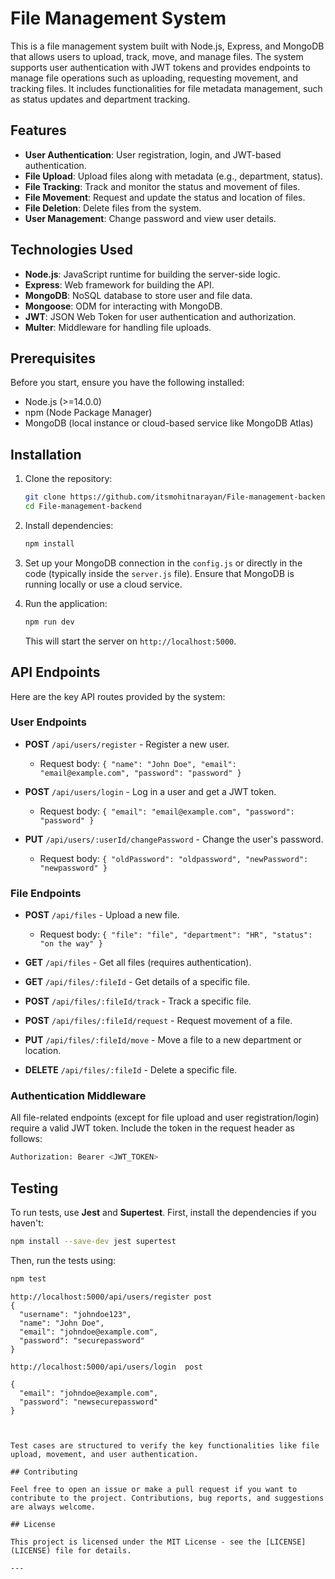 # File Management System

This is a file management system built with Node.js, Express, and MongoDB that allows users to upload, track, move, and manage files. The system supports user authentication with JWT tokens and provides endpoints to manage file operations such as uploading, requesting movement, and tracking files. It includes functionalities for file metadata management, such as status updates and department tracking.

## Features

- **User Authentication**: User registration, login, and JWT-based authentication.
- **File Upload**: Upload files along with metadata (e.g., department, status).
- **File Tracking**: Track and monitor the status and movement of files.
- **File Movement**: Request and update the status and location of files.
- **File Deletion**: Delete files from the system.
- **User Management**: Change password and view user details.

## Technologies Used

- **Node.js**: JavaScript runtime for building the server-side logic.
- **Express**: Web framework for building the API.
- **MongoDB**: NoSQL database to store user and file data.
- **Mongoose**: ODM for interacting with MongoDB.
- **JWT**: JSON Web Token for user authentication and authorization.
- **Multer**: Middleware for handling file uploads.

## Prerequisites

Before you start, ensure you have the following installed:

- Node.js (>=14.0.0)
- npm (Node Package Manager)
- MongoDB (local instance or cloud-based service like MongoDB Atlas)

## Installation

1. Clone the repository:

   ```bash
   git clone https://github.com/itsmohitnarayan/File-management-backend.git
   cd File-management-backend
   ```

2. Install dependencies:

   ```bash
   npm install
   ```

3. Set up your MongoDB connection in the `config.js` or directly in the code (typically inside the `server.js` file). Ensure that MongoDB is running locally or use a cloud service.

4. Run the application:

   ```bash
   npm run dev
   ```

   This will start the server on `http://localhost:5000`.

## API Endpoints

Here are the key API routes provided by the system:

### User Endpoints

- **POST** `/api/users/register` - Register a new user.
  - Request body: `{ "name": "John Doe", "email": "email@example.com", "password": "password" }`
  
- **POST** `/api/users/login` - Log in a user and get a JWT token.
  - Request body: `{ "email": "email@example.com", "password": "password" }`
  
- **PUT** `/api/users/:userId/changePassword` - Change the user's password.
  - Request body: `{ "oldPassword": "oldpassword", "newPassword": "newpassword" }`
  
### File Endpoints

- **POST** `/api/files` - Upload a new file.
  - Request body: `{ "file": "file", "department": "HR", "status": "on the way" }`
  
- **GET** `/api/files` - Get all files (requires authentication).
  
- **GET** `/api/files/:fileId` - Get details of a specific file.
  
- **POST** `/api/files/:fileId/track` - Track a specific file.
  
- **POST** `/api/files/:fileId/request` - Request movement of a file.
  
- **PUT** `/api/files/:fileId/move` - Move a file to a new department or location.
  
- **DELETE** `/api/files/:fileId` - Delete a specific file.

### Authentication Middleware

All file-related endpoints (except for file upload and user registration/login) require a valid JWT token. Include the token in the request header as follows:

```bash
Authorization: Bearer <JWT_TOKEN>
```

## Testing

To run tests, use **Jest** and **Supertest**. First, install the dependencies if you haven't:

```bash
npm install --save-dev jest supertest
```

Then, run the tests using:

```bash
npm test
```

```
http://localhost:5000/api/users/register post
{
  "username": "johndoe123",
  "name": "John Doe",
  "email": "johndoe@example.com",
  "password": "securepassword"
}

http://localhost:5000/api/users/login  post

{
  "email": "johndoe@example.com",
  "password": "newsecurepassword"
}



Test cases are structured to verify the key functionalities like file upload, movement, and user authentication.

## Contributing

Feel free to open an issue or make a pull request if you want to contribute to the project. Contributions, bug reports, and suggestions are always welcome.

## License

This project is licensed under the MIT License - see the [LICENSE](LICENSE) file for details.

---

